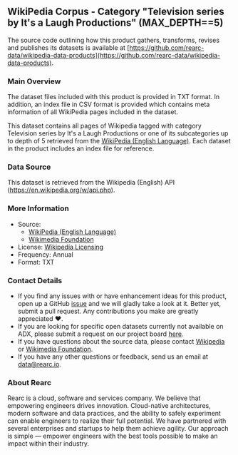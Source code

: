 ## WikiPedia Corpus - Category "Television series by It's a Laugh Productions" (MAX_DEPTH==5)

The source code outlining how this product gathers, transforms, revises and publishes its datasets is available at [https://github.com/rearc-data/wikipedia-data-products](https://github.com/rearc-data/wikipedia-data-products).

### Main Overview
The dataset files included with this product is provided in TXT format. In addition, an index file in CSV format is provided which contains meta information of all WikiPedia pages included in the dataset. 

This dataset contains all pages of Wikipedia tagged with category Television series by It's a Laugh Productions or one of its subcategories up to depth of 5 retrieved from the [WikiPedia (English Language)](https://en.wikipedia.org/). Each dataset in the product includes an index file for reference.  

### Data Source
This dataset is retrieved from the Wikipedia (English) API (https://en.wikipedia.org/w/api.php). 

### More Information
- Source: 
  - [WikiPedia (English Language)](https://en.wikipedia.org/)
  - [Wikimedia Foundation](https://foundation.wikimedia.org/wiki/Home)
- License: [Wikipedia Licensing](https://en.wikipedia.org/wiki/Wikipedia:Contact_us/Licensing)
- Frequency: Annual
- Format: TXT

### Contact Details
- If you find any issues with or have enhancement ideas for this product, open up a GitHub [issue](https://github.com/rearc-data/wikipedia-data-products/issues) and we will gladly take a look at it. Better yet, submit a pull request. Any contributions you make are greatly appreciated :heart:.
- If you are looking for specific open datasets currently not available on ADX, please submit a request on our project board [here](https://github.com/orgs/rearc-data/projects/1).
- If you have questions about the source data, please contact [Wikipedia](https://en.wikipedia.org/wiki/Wikipedia:Contact_us) or [Wikimedia Foundation](https://wikimediafoundation.org/about/contact/).
- If you have any other questions or feedback, send us an email at data@rearc.io.

### About Rearc
Rearc is a cloud, software and services company. We believe that empowering engineers drives innovation. Cloud-native architectures, modern software and data practices, and the ability to safely experiment can enable engineers to realize their full potential. We have partnered with several enterprises and startups to help them achieve agility. Our approach is simple — empower engineers with the best tools possible to make an impact within their industry.